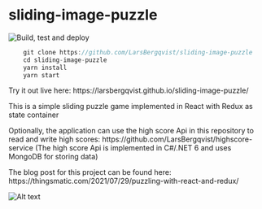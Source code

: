 # sliding-image-puzzle
![Build, test and deploy](https://github.com/larsbergqvist/sliding-image-puzzle/actions/workflows/ci.yml/badge.svg)

<p>

```javascript
    git clone https://github.com/LarsBergqvist/sliding-image-puzzle
    cd sliding-image-puzzle
    yarn install
    yarn start
```
<p>Try it out live here: https://larsbergqvist.github.io/sliding-image-puzzle/  
<p>This is a simple sliding puzzle game implemented in React with Redux as state container  
<p>Optionally, the application can use the high score Api in this repository to read and write high scores: https://github.com/LarsBergqvist/highscore-service  
(The high score Api is implemented in C#/.NET 6 and uses MongoDB for storing data)
<p>The blog post for this project can be found here: https://thingsmatic.com/2021/07/29/puzzling-with-react-and-redux/
    
![Alt text](https://github.com/LarsBergqvist/sliding-image-puzzle/blob/main/sliding-image-puzzle.gif?raw=true 'Sliding Image puzzle')

